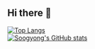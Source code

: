 ## Hi there 👋

<!--
**Soogyong0726/Soogyong0726** is a ✨ _special_ ✨ repository because its `README.md` (this file) appears on your GitHub profile.

Here are some ideas to get you started:

- 🔭 I’m currently working on ...
- 🌱 I’m currently learning ...
- 👯 I’m looking to collaborate on ...
- 🤔 I’m looking for help with ...
- 💬 Ask me about ...
- 📫 How to reach me: ...
- 😄 Pronouns: ...
- ⚡ Fun fact: ...
-->
[![Top Langs](https://github-readme-stats.vercel.app/api/top-langs/?username=Soogyong0726&layout=compact&hide_title=true&)](https://github.com/Soogyong0726)
<br />
[![Soogyong's GitHub stats](https://github-readme-stats.vercel.app/api?username=Soogyong0726&show_icons=true&theme=flag-india&locale=kr&hide=prs,contribs)](https://github.com/Soogyong0726)

